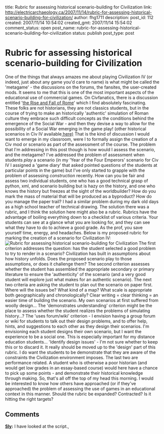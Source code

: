 title: Rubric for assessing historical scenario-building for Civilization
link: http://electricarchaeology.ca/2007/11/14/rubric-for-assessing-historical-scenario-building-for-civilization/
author: fhg1711
description: 
post_id: 112
created: 2007/11/14 10:54:02
created_gmt: 2007/11/14 15:54:02
comment_status: open
post_name: rubric-for-assessing-historical-scenario-building-for-civilization
status: publish
post_type: post

# Rubric for assessing historical scenario-building for Civilization

One of the things that always amazes me about playing Civilization IV (or indeed, just about any game you'd care to name) is what might be called the 'metagame' - the discussions on the forums, the fansites, the user-created mods. It seems to me that this is one of the most important aspects of the educational use of commercial games. On Civfanatics, there is a discussion entitled '[the Rise and Fall of Rome](http://forums.civfanatics.com/showthread.php?t=183804)' which I find absolutely fascinating. These folks are not historians, they are not classics students, but in the course of trying to make an historically 'authentic' simulation of Roman culture they embrace such difficult concepts as the conditions behind the emergence of the Social War - and then they devise a way to allow for the possibility of a Social War emerging in the game play! (other historical scenarios in Civ IV available[ here)](http://forums.civfanatics.com/showthread.php?t=140145) That is the kind of discussion I would want to emerge in my classroom, were I to formally assign the creation of a Civ mod or scenario as part of the assessment of the course. The problem that I'm addressing in this post though is how would I assess the scenario, and the metagame? I've addressed the problem of assessment when students _play_ a scenario (in my 'Year of the Four Emperors' scenario for Civ IV I assigned a 'game diary' that asked pointed questions of the students at particular points in the game) but I've only started to grapple with the problem of assessing _construction_ recently. How can you be fair and assess two individual students, one who has a good technical grasp of python, xml, and scenario building but is hazy on the history, and one who knows the history but freezes at the sight of the worldbuilder? How do you mark the mass of material that will be produced as a byproduct? How do you manage the paper trail? I had a similar problem during my dark old days as a high school teacher of technical drawing. The solution there was a rubric, and I think the solution here might also be a rubric. Rubrics have the advantage of boiling everything down to a checklist of various criteria. Your students can see at a glance what you are looking for, and they can see what they have to do to achieve a good grade. As the prof, you save yourself time, energy, and headaches. Below is my proposed rubric for marking the creation of a scenario for Civilization IV: ![Rubric for assessing historical scenario-building for Civilization](http://electricarchaeologist.files.wordpress.com/2007/11/rubric-scenario-building-sgraham.thumbnail.jpg) The first criterion addresses the question: has the student selected a good problem to try to render in a scenario? Civilization has built in assumptions about how history unfolds. Does the proposed scenario play to those assumptions, or does it challenge them? The second criterion assesses whether the student has assembled the appropriate secondary or primary literature to ensure the 'authenticity' of the scenario (and a very good student will explore just what makes for an authentic scenario). The next two criteria are asking the student to plan out the scenario on paper first. Where will the issues be? What kind of a map? What scale is appropriate both geographically and chronologically? Clear writing = clear thinking = an easier time of building the scenario. My own scenarios at first suffered from woolly design... The 'demonstrates understanding' criterion might be the place to assess whether the student realizes the problems of simulating history...? The 'uses forum/wiki' criterion - I envision having a group forum or wiki for students to talk out their design problems, and to offer help, hints, and suggestions to each other as they design their scenarios. I'm envisioning each student designs their own scenario, but I want the experience to be a social one. This is especially important for my distance education students... 'Identify design issues' - I'm not sure whether to keep this or to discard it. It really should be moved up to the 'design' part of this rubric. I do want the students to be demonstrate that they are aware of the constraints the Civilization environment imposes. The last two are performance related. A student who is otherwise a poor historian (and would get low grades in an essay-based course) would here have a chance to pick up some points - and demonstrate their historical knowledge through making. So, that's all off the top of my head this morning. I would be interested to know how others have approached (or if they've approached) the problem of assessing the use of games in an educational context in this manner. Should the rubric be expanded? Contracted? Is it hitting the right targets?

## Comments

**[Sly](#1671 "2008-11-04 13:27:26"):** I have looked at the script.,

